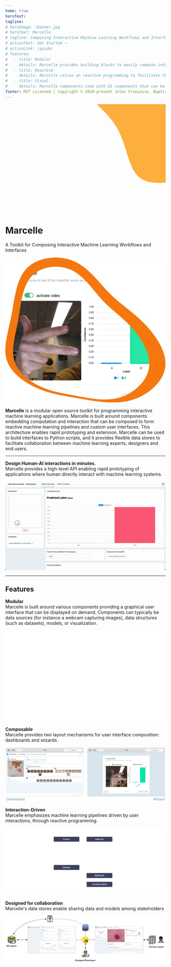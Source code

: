 ```yaml
---
home: true
heroText:
tagline:
# heroImage: /banner.jpg
# heroText: Marcelle
# tagline: Composing Interactive Machine Learning Workflows and Interfaces
# actionText: Get Started →
# actionLink: /guide/
# features:
#   - title: Modular
#     details: Marcelle provides building blocks to easily compose interactive machine learning applications.
#   - title: Reactive
#     details: Marcelle relies on reactive programming to facilitate the design of event-driven ML applications and provide users with instant feedback.
#   - title: Visual
#     details: Marcelle components come with UI components that can be arranged in a graphical interface according to the requirements of the task.
footer: MIT Licensed | Copyright © 2020-present Jules Françoise, Baptiste Caramiaux
---
```


<div class="blob">
<svg id="visual" viewBox="0 0 900 600" width="900" height="600" xmlns="http://www.w3.org/2000/svg" xmlns:xlink="http://www.w3.org/1999/xlink" version="1.1"><g transform="translate(872.524067255215 -24.3207671090629)"><path d="M349.7 -387.1C442.3 -339.1 498.8 -218.5 516.8 -94.4C534.8 29.7 514.2 157.4 449 248.7C383.7 340 273.8 395.1 161.1 431.1C48.5 467 -66.9 483.9 -126.7 427.7C-186.5 371.4 -190.7 242 -255 141.8C-319.3 41.6 -443.8 -29.3 -464.8 -111.8C-485.7 -194.2 -403.2 -288.2 -308.5 -335.9C-213.8 -383.5 -106.9 -384.8 10.8 -397.6C128.6 -410.5 257.1 -435.1 349.7 -387.1" fill="#FCAF3C"></path></g></svg>
</div>

<h1 class="title">Marcelle</h1>
<div class="subtitle">A Toolkit for Composing Interactive Machine Learning Workflows and Interfaces</div>

<div class="row intro">

![Intro blob](./images/intro-blob.jpg)

<!-- <svg id="visual" viewBox="0 0 300 300" width="300" height="300" xmlns="http://www.w3.org/2000/svg" xmlns:xlink="http://www.w3.org/1999/xlink" version="1.1"><g transform="translate(137.1465233658941 164.78352067797127)"><path d="M56.1 -84C75.4 -63.1 95.7 -50.4 116.3 -28.1C136.8 -5.8 157.6 26.1 154.5 54.7C151.4 83.4 124.5 108.8 94.8 118.2C65 127.5 32.5 120.8 3.8 115.5C-24.9 110.2 -49.8 106.5 -73.5 95.2C-97.3 83.9 -120 65.2 -126.7 41.8C-133.5 18.4 -124.3 -9.5 -118.4 -41.9C-112.6 -74.3 -110.1 -111.2 -90.9 -132.1C-71.7 -153 -35.9 -158 -8.7 -146C18.4 -134 36.7 -104.9 56.1 -84" fill="#F7770F"></path></g></svg> -->

**Marcelle** is a modular open source toolkit for programming interactive machine learning applications. Marcelle is built around components embedding computation and interaction that can be composed to form reactive machine learning pipelines and custom user interfaces. This architecture enables rapid prototyping and extension. Marcelle can be used to build interfaces to Python scripts, and it provides flexible data stores to facilitate collaboration between machine learning experts, designers and end users.

</div>

<!-- <div class="hero"><p class="action">
<a href="/guide/" class="nav-link action-button">Get Started →</a>
<a href="https://demos.marcelle.dev/" class="nav-link demos">Try the Demos <svg xmlns="http://www.w3.org/2000/svg" aria-hidden="true" focusable="false" x="0px" y="0px" viewBox="0 0 100 100" width="15" height="15" class="icon outbound"><path fill="currentColor" d="M18.8,85.1h56l0,0c2.2,0,4-1.8,4-4v-32h-8v28h-48v-48h28v-8h-32l0,0c-2.2,0-4,1.8-4,4v56C14.8,83.3,16.6,85.1,18.8,85.1z"></path> <polygon fill="currentColor" points="45.7,48.7 51.3,54.3 77.2,28.5 77.2,37.2 85.2,37.2 85.2,14.9 62.8,14.9 62.8,22.9 71.5,22.9"></polygon></svg></a>
</p></div> -->

<!-- <div class="arch"> -->

<!-- ![Marcelle Overview](/banner.jpg) -->

<!-- </div> -->

---

<div class="teaser">
<span class="teaser-title">
<strong>Design Human-AI interactions in minutes.</strong><br>
Marcelle provides a high-level API enabling rapid prototyping of applications where human directly interact with machine learning systems.
</span>
<!-- <span class="teaser-desc"></span> -->

![GIF Webcam recognition](./images/sketch-gif.gif)

</div>

---

<h2 class="centered">Features</h2>

<div class="teaser">
<span class="teaser-title">
<strong>Modular</strong><br>
Marcelle is built around various components providing a graphical user interface that can be displayed on demand.
Components can typically be data sources (for instance a webcam capturing images), data structures (such as datasets), models, or visualization.
</span>

![Component-based architecture Animation](./guide/images/principle-01.gif)

</div>

<div class="teaser reversed top">
<span class="teaser-title">
<strong>Composable</strong><br>
Marcelle provides two layout mechanisms for user interface composition: dashboards and wizards.
</span>

![Composable Interfaces Animation](./guide/images/principle-02.png)

</div>

<div class="teaser top">
<span class="teaser-title">
<strong>Interaction-Driven</strong><br>
Marcelle emphasizes machine learning pipelines driven by user interactions, through reactive programming.
</span>

![Interaction-driven pipelines Animation](./guide/images/principle-03.gif)

</div>

<div class="teaser reversed top">
<span class="teaser-title">
<strong>Designed for collaboration</strong><br>
Marcelle's data stores enable sharing data and models among stakeholders
</span>

![Collaboration](./images/teaser-pres.jpg)

</div>
